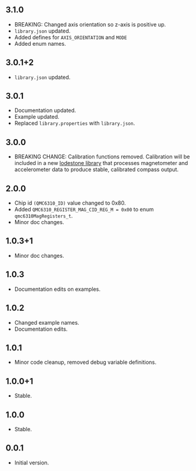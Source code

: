 <!-- QMC6310_Unified -->

## 3.1.0

* BREAKING: Changed axis orientation so z-axis is positive up.
* `library.json` updated.
* Added defines for `AXIS_ORIENTATION` and `MODE`
* Added enum names.

## 3.0.1+2

* `library.json` updated.

## 3.0.1

* Documentation updated.
* Example updated.
* Replaced `library.properties` with `library.json`.

## 3.0.0

* BREAKING CHANGE: Calibration functions removed. Calibration will be included in a new [lodestone library](https://github.com/GM-Consult-IOT/lodestone) that processes magnetometer and accelerometer data to produce stable, calibrated compass output.

## 2.0.0

* Chip id `(QMC6310_ID)` value changed to 0x80.
* Added `QMC6310_REGISTER_MAG_CID_REG_M = 0x00` to enum `qmc6310MagRegisters_t`.
* Minor doc changes.

## 1.0.3+1

* Minor doc changes.

## 1.0.3

* Documentation edits on examples.

## 1.0.2

* Changed example names.
* Documentation edits.

## 1.0.1

* Minor code cleanup, removed debug variable definitions.

## 1.0.0+1

* Stable.

## 1.0.0

* Stable.

## 0.0.1

* Initial version.